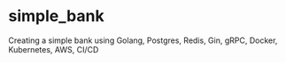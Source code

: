 # simple_bank
Creating a simple bank using Golang, Postgres, Redis, Gin, gRPC, Docker, Kubernetes, AWS, CI/CD
